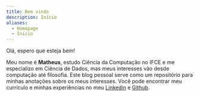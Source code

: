 ```yaml
---
title: Bem vindo
description: Início
aliases:
  - Homepage
  - Início
---
```

Olá, espero que esteja bem!

Meu nome é **Matheus**, estudo Ciência da Computação no IFCE e me especializo em Ciência de Dados, mas meus interesses vão desde computação até filosofia. Este blog pessoal serve como um repositório para minhas anotações sobre os meus interesses. Você pode encontrar meu currículo e minhas experiências no meu [Linkedin](https://linkedin.com/in/matheus-solon) e [Github](https://github.com/mthSolon).